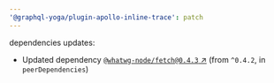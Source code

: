 ```yaml
---
'@graphql-yoga/plugin-apollo-inline-trace': patch
---
```


dependencies updates:

- Updated dependency [`@whatwg-node/fetch@0.4.3` ↗︎](https://www.npmjs.com/package/@whatwg-node/fetch/v/0.4.3) (from `^0.4.2`, in `peerDependencies`)

